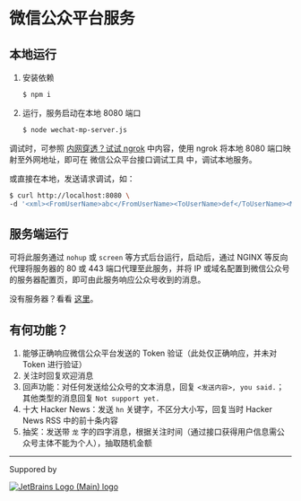 微信公众平台服务
===============

本地运行
-------

1. 安装依赖
    ```bash
    $ npm i
    ```
2. 运行，服务启动在本地 8080 端口
    ```bash
    $ node wechat-mp-server.js
    ```
    
调试时，可参照 [内网穿透？试试 ngrok](https://alphahinex.github.io/2021/02/06/ngrok/) 中内容，使用 ngrok 将本地 8080 端口映射至外网地址，即可在 微信公众平台接口调试工具 中，调试本地服务。

或直接在本地，发送请求调试，如：

```bash
$ curl http://localhost:8080 \
-d '<xml><FromUserName>abc</FromUserName><ToUserName>def</ToUserName><MsgType>text</MsgType><Content>abc</Content></xml>'
```

服务端运行
---------

可将此服务通过 `nohup` 或 `screen` 等方式后台运行，启动后，通过 NGINX 等反向代理将服务器的 80 或 443 端口代理至此服务，并将 IP 或域名配置到微信公众号的服务器配置页，即可由此服务响应公众号收到的消息。

没有服务器？看看 [这里](https://alphahinex.github.io/2021/01/17/aws-free-tier/)。

有何功能？
--------

1. 能够正确响应微信公众平台发送的 Token 验证（此处仅正确响应，并未对 Token 进行验证）
1. 关注时回复欢迎消息
1. 回声功能：对任何发送给公众号的文本消息，回复 `<发送内容>, you said.`；其他类型的消息回复 `Not support yet.`
1. 十大 Hacker News：发送 `hn` 关键字，不区分大小写，回复当时 Hacker News RSS 中的前十条内容
1. 抽奖：发送带 `龙` 字的四字消息，根据关注时间（通过接口获得用户信息需公众号主体不能为个人），抽取随机金额

---

Suppored by 

[![JetBrains Logo (Main) logo](https://resources.jetbrains.com/storage/products/company/brand/logos/jb_beam.svg)](https://jb.gg/OpenSourceSupport)
